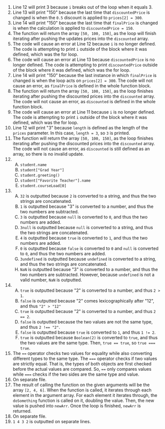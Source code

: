 1. Line 12 will print 3 because `i` breaks out of the loop when it equals 3.
2. Line 13 will print "150" because the last time that `discountedPrice` is changed is when the `0.5` discount is applied to `prices[2] = 300`.
3. Line 14 will print "150" because the last time that `finalPrice` is changed is when the calculation is applied to `discountedPrice = 150`.
4. The function will return the array `[50, 100, 150]`, as the loop will finish iterating after pushing the updates prices into the `discounted` array.
5. The code will cause an error at Line 12 because `i` is no longer defined. The code is attempting to print `i` outside of the block where it was defined, which was the for loop.
6. The code will cause an error at Line 13 because `discountedPrice` is no longer defined. The code is attempting to print `discountedPrice` outside of the block where it was defined, which was the for loop.
7. Line 14 will print "150" because the last instance in which `finalPrice` is changed is when the loop acts on `prices[2] = 300`. The code will not cause an error, as `finalPrice` is defined in the whole function block.
8. The function will return the array `[50, 100, 150]`, as the loop finishes iterating after pushing the discounted prices into the `discounted` array. The code will not cause an error, as `discounted` is defined in the whole function block.
9. The code will cause an error at Line 11 because `i` is no longer defined. The code is attempting to print `i` outside of the block where it was defined, which was the for loop.
10. Line 12 will print "3" because `length` is defined as the length of the `prices` parameter. In this case, `length = 3`, so `3` is printed.
11. The function will return the array `[50, 100, 150]`, as the loop finishes iterating after pushing the discounted prices into the `discounted` array. The code will not cause an error, as `discounted` is still defined as an array, so there is no invalid update.
12. <br>
    <ol type="A">
    <li><code>student.name</code></li>
    <li><code>student["Grad Year"]</code></li>
    <li><code>student.greeting()</code></li>
    <li><code>student["Favorite Teacher"].name</code></li>
    <li><code>student.courseLoad[0]</code></li>
    </ol>
13. <br>
    <ol type="A">
    <li><code>32</code> is outputted because <code>2</code> is converted to a string, and thus the two strings are concatenated.</li>
    <li><code>1</code> is outputted because "3" is converted to a number, and thus the two numbers are subtracted.</li>
    <li><code>3</code> is outputted because <code>null</code> is converted to <code>0</code>, and thus the two numbers are added.</li>
    <li><code>3null</code> is outputted because <code>null</code> is converted to a string, and thus the two strings are concatenated.</li>
    <li><code>4</code> is outputted because <code>true</code> is converted to <code>1</code>, and thus the two numbers are added.</li>
    <li><code>0</code> is outputted because <code>false</code> is converted to <code>0</code> and <code>null</code> is converted to <code>0</code>, and thus the two numbers are added.</li>
    <li><code>3undefined</code> is outputted because <code>undefined</code> is converted to a string, and thus the two strings are concatenated.</li>
    <li><code>NaN</code> is outputted because "3" is converted to a number, and thus the two numbers are subtracted. However, because <code>undefined</code> is not a valid number, <code>NaN</code> is outputted.</li>
    </ol>
14. <br>
    <ol type="A">
    <li><code>true</code> is outputted because "2" is converted to a number, and thus <code>2 > 1</code>.</li>
    <li><code>false</code> is outputted because "2" comes lexicographically after "12", and thus <code>"2" > "12"</code></li>
    <li><code>true</code> is outputted because "2" is converted to a number, and thus <code>2 == 2</code>.</li>
    <li><code>false</code> is outputted because the two values are not the same type, and thus <code>2 !== "2"</code>.</li>
    <li><code>false</code> is outputted because <code>true</code> is converted to <code>1</code>, and thus <code>1 != 2</code>.</li>
    <li><code>true</code> is outputted because <code>Boolean(2)</code> is converted to <code>true</code>, and thus the two values are the same type. Then, <code>true == true</code>, so <code>true === true</code>.</li>
    </ol>
15. The `==` operator checks two values for equality while also converting different types to the same type. The `===` operator checks if two values are strictly equal. That is, the types of both objects are first checked before the actual values are compared. So, `==` only compares values while `===` checks if the two sides are the same type and value.
16. On separate file.
17. The result of calling the function on the given arguments will be the array `[2, 4, 6]`. When the function is called, it iterates through each element in the argument array. For each element it iterates through, the `doSomething` function is called on it, doubling the value. Then, the new value is pushed into `newArr`. Once the loop is finished, `newArr` is returned.
18. On separate file.
19. `1 4 3 2` is outputted on separate lines.